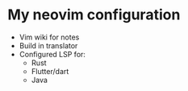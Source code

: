 # My neovim configuration
- Vim wiki for notes
- Build in translator
- Configured LSP for:
  - Rust
  - Flutter/dart
  - Java
